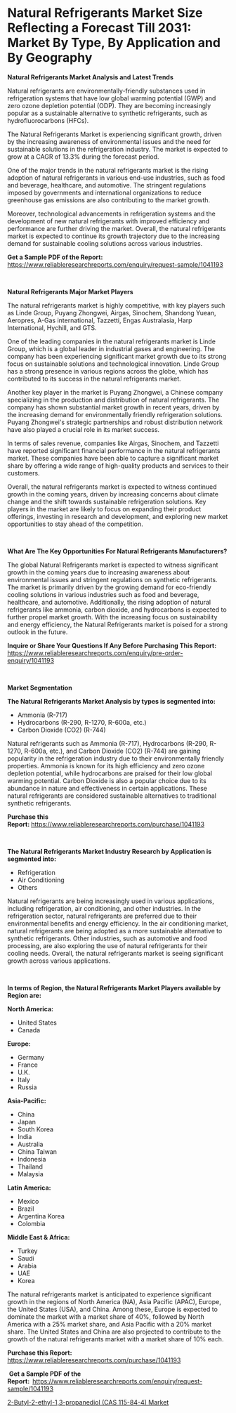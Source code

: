 <p><h1>Natural Refrigerants Market Size Reflecting a Forecast Till 2031: Market By Type, By Application and By Geography</h1></p><p><strong>Natural Refrigerants Market Analysis and Latest Trends</strong></p>
<p><p>Natural refrigerants are environmentally-friendly substances used in refrigeration systems that have low global warming potential (GWP) and zero ozone depletion potential (ODP). They are becoming increasingly popular as a sustainable alternative to synthetic refrigerants, such as hydrofluorocarbons (HFCs).</p><p>The Natural Refrigerants Market is experiencing significant growth, driven by the increasing awareness of environmental issues and the need for sustainable solutions in the refrigeration industry. The market is expected to grow at a CAGR of 13.3% during the forecast period.</p><p>One of the major trends in the natural refrigerants market is the rising adoption of natural refrigerants in various end-use industries, such as food and beverage, healthcare, and automotive. The stringent regulations imposed by governments and international organizations to reduce greenhouse gas emissions are also contributing to the market growth.</p><p>Moreover, technological advancements in refrigeration systems and the development of new natural refrigerants with improved efficiency and performance are further driving the market. Overall, the natural refrigerants market is expected to continue its growth trajectory due to the increasing demand for sustainable cooling solutions across various industries.</p></p>
<p><strong>Get a Sample PDF of the Report:&nbsp;</strong> <a href="https://www.reliableresearchreports.com/enquiry/request-sample/1041193">https://www.reliableresearchreports.com/enquiry/request-sample/1041193</a></p>
<p>&nbsp;</p>
<p><strong>Natural Refrigerants Major Market Players</strong></p>
<p><p>The natural refrigerants market is highly competitive, with key players such as Linde Group, Puyang Zhongwei, Airgas, Sinochem, Shandong Yuean, Aeropres, A-Gas international, Tazzetti, Engas Australasia, Harp International, Hychill, and GTS. </p><p>One of the leading companies in the natural refrigerants market is Linde Group, which is a global leader in industrial gases and engineering. The company has been experiencing significant market growth due to its strong focus on sustainable solutions and technological innovation. Linde Group has a strong presence in various regions across the globe, which has contributed to its success in the natural refrigerants market.</p><p>Another key player in the market is Puyang Zhongwei, a Chinese company specializing in the production and distribution of natural refrigerants. The company has shown substantial market growth in recent years, driven by the increasing demand for environmentally friendly refrigeration solutions. Puyang Zhongwei's strategic partnerships and robust distribution network have also played a crucial role in its market success.</p><p>In terms of sales revenue, companies like Airgas, Sinochem, and Tazzetti have reported significant financial performance in the natural refrigerants market. These companies have been able to capture a significant market share by offering a wide range of high-quality products and services to their customers.</p><p>Overall, the natural refrigerants market is expected to witness continued growth in the coming years, driven by increasing concerns about climate change and the shift towards sustainable refrigeration solutions. Key players in the market are likely to focus on expanding their product offerings, investing in research and development, and exploring new market opportunities to stay ahead of the competition.</p></p>
<p>&nbsp;</p>
<p><strong>What Are The Key Opportunities For Natural Refrigerants Manufacturers?</strong></p>
<p><p>The global Natural Refrigerants market is expected to witness significant growth in the coming years due to increasing awareness about environmental issues and stringent regulations on synthetic refrigerants. The market is primarily driven by the growing demand for eco-friendly cooling solutions in various industries such as food and beverage, healthcare, and automotive. Additionally, the rising adoption of natural refrigerants like ammonia, carbon dioxide, and hydrocarbons is expected to further propel market growth. With the increasing focus on sustainability and energy efficiency, the Natural Refrigerants market is poised for a strong outlook in the future.</p></p>
<p><strong>Inquire or Share Your Questions If Any Before Purchasing This Report:</strong> <a href="https://www.reliableresearchreports.com/enquiry/pre-order-enquiry/1041193">https://www.reliableresearchreports.com/enquiry/pre-order-enquiry/1041193</a></p>
<p>&nbsp;</p>
<p><strong>Market Segmentation</strong></p>
<p><strong>The Natural Refrigerants Market Analysis by types is segmented into:</strong></p>
<p><ul><li>Ammonia (R-717)</li><li>Hydrocarbons (R-290, R-1270, R-600a, etc.)</li><li>Carbon Dioxide (CO2) (R-744)</li></ul></p>
<p><p>Natural refrigerants such as Ammonia (R-717), Hydrocarbons (R-290, R-1270, R-600a, etc.), and Carbon Dioxide (CO2) (R-744) are gaining popularity in the refrigeration industry due to their environmentally friendly properties. Ammonia is known for its high efficiency and zero ozone depletion potential, while hydrocarbons are praised for their low global warming potential. Carbon Dioxide is also a popular choice due to its abundance in nature and effectiveness in certain applications. These natural refrigerants are considered sustainable alternatives to traditional synthetic refrigerants.</p></p>
<p><strong>Purchase this Report:&nbsp;</strong><a href="https://www.reliableresearchreports.com/purchase/1041193">https://www.reliableresearchreports.com/purchase/1041193</a></p>
<p>&nbsp;</p>
<p><strong>The Natural Refrigerants Market Industry Research by Application is segmented into:</strong></p>
<p><ul><li>Refrigeration</li><li>Air Conditioning</li><li>Others</li></ul></p>
<p><p>Natural refrigerants are being increasingly used in various applications, including refrigeration, air conditioning, and other industries. In the refrigeration sector, natural refrigerants are preferred due to their environmental benefits and energy efficiency. In the air conditioning market, natural refrigerants are being adopted as a more sustainable alternative to synthetic refrigerants. Other industries, such as automotive and food processing, are also exploring the use of natural refrigerants for their cooling needs. Overall, the natural refrigerants market is seeing significant growth across various applications.</p></p>
<p>&nbsp;</p>
<p><strong>In terms of Region, the Natural Refrigerants Market Players available by Region are:</strong></p>
<p>
    <p> <strong> North America: </strong>
        <ul>
            <li>United States</li>
            <li>Canada</li>
        </ul>
        </p> 
    <p> <strong> Europe: </strong>
        <ul>
            <li>Germany</li>
            <li>France</li>
            <li>U.K.</li>
            <li>Italy</li>
            <li>Russia</li>
        </ul>
        </p> 
    <p> <strong> Asia-Pacific: </strong>
        <ul>
            <li>China</li>
            <li>Japan</li>
            <li>South Korea</li>
            <li>India</li>
            <li>Australia</li>
            <li>China Taiwan</li>
            <li>Indonesia</li>
            <li>Thailand</li>
            <li>Malaysia</li>
        </ul>
        </p> 
    <p> <strong> Latin America: </strong>
        <ul>
            <li>Mexico</li>
            <li>Brazil</li>
            <li>Argentina Korea</li>
            <li>Colombia</li>
        </ul>
        </p> 
    <p> <strong> Middle East & Africa: </strong>
        <ul>
            <li>Turkey</li>
            <li>Saudi</li>
            <li>Arabia</li>
            <li>UAE</li>
            <li>Korea</li>
        </ul>
    </p>
    </p>
<p><p>The natural refrigerants market is anticipated to experience significant growth in the regions of North America (NA), Asia Pacific (APAC), Europe, the United States (USA), and China. Among these, Europe is expected to dominate the market with a market share of 40%, followed by North America with a 25% market share, and Asia Pacific with a 20% market share. The United States and China are also projected to contribute to the growth of the natural refrigerants market with a market share of 10% each.</p></p>
<p><strong>Purchase this Report: </strong><a href="https://www.reliableresearchreports.com/purchase/1041193">https://www.reliableresearchreports.com/purchase/1041193</a></p>
<p>&nbsp;<strong>Get a Sample PDF of the Report:&nbsp;&nbsp;</strong><a href="https://www.reliableresearchreports.com/enquiry/request-sample/1041193">https://www.reliableresearchreports.com/enquiry/request-sample/1041193</a></p>
<p><strong></strong></p>
<p><p><a href="https://fearless-okapi-6c8.notion.site/2-Butyl-2-ethyl-1-3-propanediol-CAS-115-84-4-Market-Size-Share-Trends-Analysis-Report-By-Materi-5746a18a9e6e4394930358144f41ebc8">2-Butyl-2-ethyl-1,3-propanediol (CAS 115-84-4) Market</a></p></p>